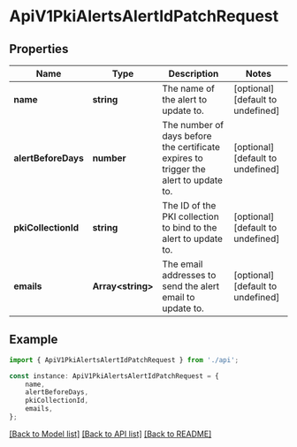 # ApiV1PkiAlertsAlertIdPatchRequest


## Properties

Name | Type | Description | Notes
------------ | ------------- | ------------- | -------------
**name** | **string** | The name of the alert to update to. | [optional] [default to undefined]
**alertBeforeDays** | **number** | The number of days before the certificate expires to trigger the alert to update to. | [optional] [default to undefined]
**pkiCollectionId** | **string** | The ID of the PKI collection to bind to the alert to update to. | [optional] [default to undefined]
**emails** | **Array&lt;string&gt;** | The email addresses to send the alert email to update to. | [optional] [default to undefined]

## Example

```typescript
import { ApiV1PkiAlertsAlertIdPatchRequest } from './api';

const instance: ApiV1PkiAlertsAlertIdPatchRequest = {
    name,
    alertBeforeDays,
    pkiCollectionId,
    emails,
};
```

[[Back to Model list]](../README.md#documentation-for-models) [[Back to API list]](../README.md#documentation-for-api-endpoints) [[Back to README]](../README.md)
